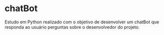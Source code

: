 # chatBot
Estudo em Python realizado com o objetivo de desenvolver um chatBot que responda ao usuário perguntas sobre o desenvolvedor do projeto.
